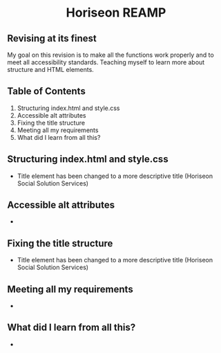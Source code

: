 <h1 align="center"> Horiseon REAMP </h1>

## Revising at its finest

My goal on this revision is to make all the functions work properly and to meet all accessibility standards. Teaching       myself to learn more about structure and HTML elements. 

## Table of Contents
<ol>
    <li> Structuring index.html and style.css </li>
    <li> Accessible alt attributes </li>
    <li> Fixing the title structure </li>
    <li> Meeting all my requirements </li>
    <li> What did I learn from all this? </li>
</ol>

## Structuring index.html and style.css

* Title element has been changed to a more descriptive title (Horiseon Social Solution Services)

## Accessible alt attributes

* 

## Fixing the title structure

* Title element has been changed to a more descriptive title (Horiseon Social Solution Services)

## Meeting all my requirements

* 

## What did I learn from all this? 

* 